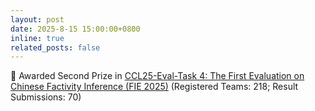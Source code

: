 ```yaml
---
layout: post
date: 2025-8-15 15:00:00+0800
inline: true
related_posts: false
---
```


🥈 Awarded Second Prize in [CCL25-Eval-Task 4: The First Evaluation on Chinese Factivity Inference (FIE 2025)](http://cips-cl.org/static/CCL2025/en/cclEval/evalResults/index.html#task5) (Registered Teams: 218; Result Submissions: 70)